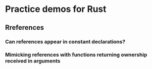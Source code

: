# Practice demos for Rust

## Rreferences
### Can references appear in constant declarations?
### Mimicking references with functions returning ownership received in arguments
